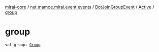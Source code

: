 [mirai-core](../../../index.md) / [net.mamoe.mirai.event.events](../../index.md) / [BotJoinGroupEvent](../index.md) / [Active](index.md) / [group](./group.md)

# group

`val group: `[`Group`](../../../net.mamoe.mirai.contact/-group/index.md)